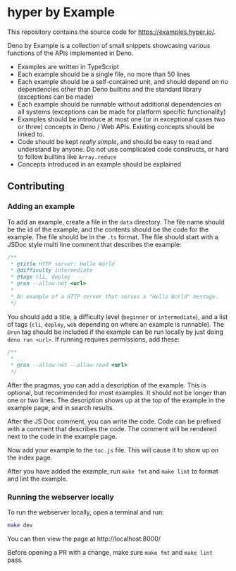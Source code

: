 # hyper by Example

This repository contains the source code for https://examples.hyper.io/.

Deno by Example is a collection of small snippets showcasing various functions
of the APIs implemented in Deno.

- Examples are written in TypeScript
- Each example should be a single file, no more than 50 lines
- Each example should be a self-contained unit, and should depend on no
  dependencies other than Deno builtins and the standard library (exceptions can
  be made)
- Each example should be runnable without additional dependencies on all systems
  (exceptions can be made for platform specific functionality)
- Examples should be introduce at most one (or in exceptional cases two or
  three) concepts in Deno / Web APIs. Existing concepts should be linked to.
- Code should be kept _really simple_, and should be easy to read and understand
  by anyone. Do not use complicated code constructs, or hard to follow builtins
  like `Array.reduce`
- Concepts introduced in an example should be explained

## Contributing

### Adding an example

To add an example, create a file in the `data` directory. The file name should
be the id of the example, and the contents should be the code for the example.
The file should be in the `.ts` format. The file should start with a JSDoc style
multi line comment that describes the example:

```ts
/**
 * @title HTTP server: Hello World
 * @difficulty intermediate
 * @tags cli, deploy
 * @run --allow-net <url>
 *
 * An example of a HTTP server that serves a "Hello World" message.
 */
```

You should add a title, a difficulty level (`beginner` or `intermediate`), and a
list of tags (`cli`, `deploy`, `web` depending on where an example is runnable).
The `@run` tag should be included if the example can be run locally by just
doing `deno run <url>`. If running requires permissions, add these:

```ts
/**
 * ...
 * @run --allow-net --allow-read <url>
 */
```

After the pragmas, you can add a description of the example. This is optional,
but recommended for most examples. It should not be longer than one or two
lines. The description shows up at the top of the example in the example page,
and in search results.

After the JS Doc comment, you can write the code. Code can be prefixed with a
comment that describes the code. The comment will be rendered next to the code
in the example page.

Now add your example to the `toc.js` file. This will cause it to show up on the
index page.

After you have added the example, run `make fmt` and `make lint` to format and
lint the example.

### Running the webserver locally

To run the webserver locally, open a terminal and run:

```sh
make dev
```

You can then view the page at http://localhost:8000/

Before opening a PR with a change, make sure `make fmt` and `make lint` pass.
